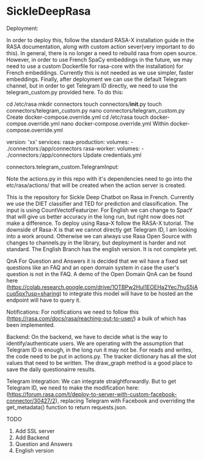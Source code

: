 # SickleDeepRasa
 Deployment:
 
 In order to deploy this, follow the standard RASA-X installation guide in the RASA documentation, along with custom action sever(very important to do this).
In general, there is no longer a need to rebuild rasa from open source. However, in order to use French SpaCy embeddings in the future, we may need to use a custom Dockerfile for rasa-core with the installation) for French embeddings. Currently this is not needed as we use simpler, faster embeddings. Finally, after deployment we can use the default Telegram channel, but in order to get Telegram ID directly, we need to use the telegram_custom.py provided here. To do this:
 
 
cd /etc/rasa
mkdir connectors
touch connectors/__init__.py
touch connectors/telegram_custom.py
nano connectors/telegram_custom.py
Create docker-compose.override.yml
cd /etc/rasa
touch docker-compse.override.yml
nano docker-compose.override.yml
Within docker-compose.override.yml

version: 'xx'
services:
  rasa-production:
    volumes:
      - ./connectors:/app/connectors
  rasa-worker:
    volumes:
      - ./connectors:/app/connectors
Update credentials.yml


connectors.telegram_custom.TelegramInput:
 
 
Note the actions.py in this repo with it's dependencies need to go into the etc/rasa/actions/ that will be created when the action server is created. 
 
 
 This is the repository for Sickle Deep Chatbot on Rasa in French. Currently we use the DIET classifier and TED for prediction and classification. The input is using CountVectotFeaturizer. For English we can change to SpacY that will give us better accuracy in the long run, but right now does not make a difference. To deploy using Rasa-X follow the RASA-X tutorial. 
The downside of Rasa-X is that we cannot directly get Telegram ID, I am looking into a work around.  Otherwise we can always use Rasa Open Source with changes to channels.py in the library, but deployment is harder and not standard. 
The English Branch has the english version. It is not complete yet. 

QnA
For Question and Answers it is decided that we wil have a fixed set questions like an FAQ and an open domain system in case the user's question is not in the FAQ. 
A demo of the Open Domain QnA can be found here (https://colab.research.google.com/drive/1OTBPw2HuI1EOEHa2Yec7huS5jAcuq5px?usp=sharing) to integrate this model will have to be hosted an the endpoint will have to query it. 

Notifications:
For notifications we need to follow this (https://rasa.com/docs/rasa/reaching-out-to-user/) a bulk of which has been implemented. 

Backend:
On the backend, we have to decide what is the way to identify/authenticate users. We are operating with the assumption that Telegram ID is enough, in the long run it may not be. For reads and writes, the code need to be put in actions.py. The tracker dictionary has all the slot values that need to be written. The draw_graph method is a good place to save the daily questionairre results. 

Telegram Integration:
We can integrate straightforwardly. But to get Telegram ID, we need to make the modification here: (https://forum.rasa.com/t/deploy-to-server-with-custom-facebook-connector/30427/2), replacing Telegram with Facebook and overriding the get_metadata() function to return requests.json. 


 TODO 
 1) Add SSL server
 2) Add Backend
 3) Question and Answers
 4) English version
